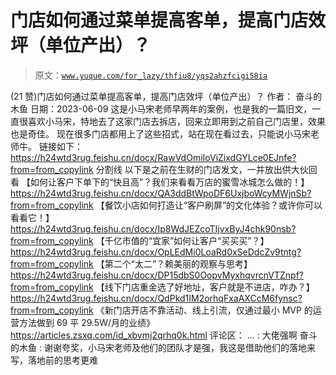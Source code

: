 # 门店如何通过菜单提高客单，提高门店效坪（单位产出）？

> 原文：[`www.yuque.com/for_lazy/thfiu8/yqs2ahzfcigi58ia`](https://www.yuque.com/for_lazy/thfiu8/yqs2ahzfcigi58ia)

<ne-h2 id="e33e5efa" data-lake-id="e33e5efa"><ne-heading-ext><ne-heading-anchor></ne-heading-anchor><ne-heading-fold></ne-heading-fold></ne-heading-ext><ne-heading-content><ne-text id="uceb7b04a">(21 赞)门店如何通过菜单提高客单，提高门店效坪（单位产出）？</ne-text></ne-heading-content></ne-h2> <ne-p id="u9578e52d" data-lake-id="u9578e52d"><ne-text id="u4fc8f2af">作者： 奋斗的木鱼</ne-text></ne-p> <ne-p id="u08087974" data-lake-id="u08087974"><ne-text id="u9711d0e8">日期：2023-06-09</ne-text></ne-p> <ne-p id="u8329dc27" data-lake-id="u8329dc27"><ne-text id="u164d3d73">这是小马宋老师早两年的案例，也是我的一篇旧文，一直很喜欢小马宋，特地去了这家门店去拆店，回来立即用到之前自己门店里，效果也是奇佳。</ne-text></ne-p> <ne-p id="ub44218b1" data-lake-id="ub44218b1"><ne-text id="u9d8e8a3f">现在很多门店都用上了这些招式，站在现在看过去，只能说小马宋老师牛。</ne-text></ne-p> <ne-p id="uf8f16e55" data-lake-id="uf8f16e55"><ne-text id="ue9218d47">链接如下：</ne-text></ne-p> <ne-p id="u14bbc358" data-lake-id="u14bbc358">[<ne-text id="u01c6b566">https://h24wtd3rug.feishu.cn/docx/RawVdOmiIoViZixdGYLce0EJnfe?from=from_copylink</ne-text>](https://h24wtd3rug.feishu.cn/docx/RawVdOmiIoViZixdGYLce0EJnfe?from=from_copylink)</ne-p> <ne-p id="u725f90c1" data-lake-id="u725f90c1"><ne-text id="uae6d72dd"><ne-text id="u78cd3b00">分割线</ne-text></ne-text></ne-p> <ne-p id="u9e4192ce" data-lake-id="u9e4192ce"><ne-text id="ue576956f">以下是之前在生财的门店发文，一并放出供大伙回看</ne-text></ne-p> <ne-p id="ua57df1e1" data-lake-id="ua57df1e1"><ne-text id="ub9b04ae9" ne-bold="true">【如何让客户下单下的“快且高”？我们来看看万店的蜜雪冰城怎么做的！】</ne-text></ne-p> <ne-p id="ub33ef201" data-lake-id="ub33ef201">[<ne-text id="ub67fa9db">https://h24wtd3rug.feishu.cn/docx/QA3ddBtWpoDF6UxjboWcyMWjnSb?from=from_copylink</ne-text>](https://h24wtd3rug.feishu.cn/docx/QA3ddBtWpoDF6UxjboWcyMWjnSb?from=from_copylink)</ne-p> <ne-p id="u78e25fab" data-lake-id="u78e25fab"><ne-text id="uab4dc476" ne-bold="true">【餐饮小店如何打造让“客户刷屏”的文化体验？或许你可以看看它！】</ne-text></ne-p> <ne-p id="ue1738178" data-lake-id="ue1738178">[<ne-text id="u2d519c07">https://h24wtd3rug.feishu.cn/docx/Ip8WdJEZcoTIjvxByJ4chk90nsb?from=from_copylink</ne-text>](https://h24wtd3rug.feishu.cn/docx/Ip8WdJEZcoTIjvxByJ4chk90nsb?from=from_copylink)</ne-p> <ne-p id="u8575f28b" data-lake-id="u8575f28b"><ne-text id="u1d51b36d" ne-bold="true">【千亿市值的“宜家”如何让客户“买买买”？】</ne-text></ne-p> <ne-p id="u60032b5d" data-lake-id="u60032b5d">[<ne-text id="ue0181478">https://h24wtd3rug.feishu.cn/docx/OpLEdMi0LoaRd0xSeDdcZv9tntg?from=from_copylink</ne-text>](https://h24wtd3rug.feishu.cn/docx/OpLEdMi0LoaRd0xSeDdcZv9tntg?from=from_copylink)</ne-p> <ne-p id="u146b3e8e" data-lake-id="u146b3e8e"><ne-text id="ua725a512" ne-bold="true">【第二个“太二”？赖美丽的观察与思考】</ne-text></ne-p> <ne-p id="ued419069" data-lake-id="ued419069">[<ne-text id="ufad07cb5" ne-underline="true">https://h24wtd3rug.feishu.cn/docx/DP15dbS0OopvMyxhqvrcnVTZnpf?from=from_copylink</ne-text>](https://h24wtd3rug.feishu.cn/docx/DP15dbS0OopvMyxhqvrcnVTZnpf?from=from_copylink)</ne-p> <ne-h1 id="440c5dd8" data-lake-id="440c5dd8"><ne-heading-ext><ne-heading-anchor></ne-heading-anchor><ne-heading-fold></ne-heading-fold></ne-heading-ext><ne-heading-content><ne-text id="ubb782d05" style="background-color: rgb(255, 255, 255); color: rgb(26, 26, 26);">【线下门店重金选了好地址，客户就是不进店，咋办？】</ne-text></ne-heading-content></ne-h1> <ne-p id="uc72397ec" data-lake-id="uc72397ec">[<ne-text id="u124d1f72" ne-underline="true">https://h24wtd3rug.feishu.cn/docx/QdPkd1IM2orhqFxaAXCcM6fynsc?from=from_copylink</ne-text>](https://h24wtd3rug.feishu.cn/docx/QdPkd1IM2orhqFxaAXCcM6fynsc?from=from_copylink)</ne-p> <ne-h1 id="c970ed68" data-lake-id="c970ed68"><ne-heading-ext><ne-heading-anchor></ne-heading-anchor><ne-heading-fold></ne-heading-fold></ne-heading-ext><ne-heading-content><ne-text id="u352ae8e1" style="background-color: rgb(255, 255, 255); color: rgb(26, 26, 26);">《新门店开店不靠活动、线上引流，仅通过最小 MVP 的运营方法做到 69 平 29.5W/月的业绩》</ne-text></ne-heading-content></ne-h1> <ne-p id="u1a5b4a49" data-lake-id="u1a5b4a49">[<ne-text id="u9a1d5e45" ne-underline="true">https://articles.zsxq.com/id_xbvmj2qrhq0k.html</ne-text>](https://articles.zsxq.com/id_xbvmj2qrhq0k.html)</ne-p> <ne-hole id="u253f64be" data-lake-id="u253f64be"><ne-card data-card-name="hr" data-card-type="block" id="TAT3v" data-event-boundary="card"><ne-p id="u4af93a53" data-lake-id="u4af93a53"><ne-text id="u164c798b">评论区：</ne-text></ne-p> <ne-p id="u129cbce7" data-lake-id="u129cbce7"><ne-text id="u87ffadeb">… : 大佬强啊</ne-text> <ne-text id="u34d892bf">奋斗的木鱼 : 谢谢夸奖，小马宋老师及他们的团队才是强，我这是借助他们的落地来写，落地前的思考更难</ne-text></ne-p></ne-card></ne-hole>